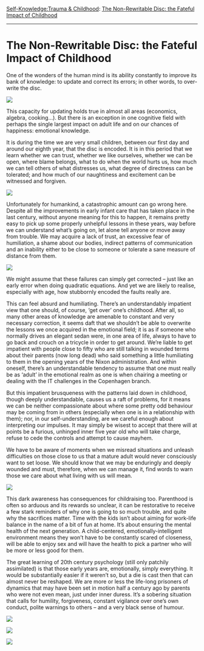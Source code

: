 [Self-Knowledge:](https://www.theschooloflife.com/thebookoflife/category/self-knowledge/)[Trauma & Childhood](https://www.theschooloflife.com/thebookoflife/category/self-knowledge/trauma-childhood/): [The Non-Rewritable Disc: the Fateful Impact of Childhood](https://www.theschooloflife.com/thebookoflife/the-fateful-impact-of-childhood/)

* * *

# The Non-Rewritable Disc: the Fateful Impact of Childhood

One of the wonders of the human mind is its ability constantly to improve its bank of knowledge: to update and correct its errors; in other words, to over-write the disc.

![](https://www.pctechguide.com/images/31harddrive.jpg)

This capacity for updating holds true in almost all areas (economics, algebra, cooking…). But there is an exception in one cognitive field with perhaps the single largest impact on adult life and on our chances of happiness: emotional knowledge.

It is during the time we are very small children, between our first day and around our eighth year, that the disc is encoded. It is in this period that we learn whether we can trust, whether we like ourselves, whether we can be open, where blame belongs, what to do when the world hurts us, how much we can tell others of what distresses us, what degree of directness can be tolerated; and how much of our naughtiness and excitement can be witnessed and forgiven.

![](http://anxietyfreechild.com/wp-content/uploads/2012/07/the_dark.jpg)

Unfortunately for humankind, a catastrophic amount can go wrong here. Despite all the improvements in early infant care that has taken place in the last century, without anyone meaning for this to happen, it remains pretty easy to pick up some properly unhelpful lessons in these years, way before we can understand what’s going on, let alone tell anyone or move away from trouble. We may acquire a lack of trust, an excessive fear of humiliation, a shame about our bodies, indirect patterns of communication and an inability either to be close to someone or tolerate a sane measure of distance from them.

![](http://www.psychalive.org/wp-content/uploads/2011/03/iStock_000006846493Small1-father-scolding-child.jpg)

We might assume that these failures can simply get corrected – just like an early error when doing quadratic equations. And yet we are likely to realise, especially with age, how stubbornly encoded the faults really are.

This can feel absurd and humiliating. There’s an understandably impatient view that one should, of course, ‘get over’ one’s childhood. After all, so many other areas of knowledge are amenable to constant and very necessary correction, it seems daft that we shouldn’t be able to overwrite the lessons we once acquired in the emotional field; it is as if someone who normally drives an elegant sedan were, in one area of life, always to have to go back and crouch on a tricycle in order to get around. We’re liable to get impatient with people close to fifty who are still talking in wounded terms about their parents (now long dead) who said something a little humiliating to them in the opening years of the Nixon administration. And within oneself, there’s an understandable tendency to assume that one must really be as ‘adult’ in the emotional realm as one is when chairing a meeting or dealing with the IT challenges in the Copenhagen branch.

But this impatient brusqueness with the patterns laid down in childhood, though deeply understandable, causes us a raft of problems, for it means we can be neither compassionate about where some pretty odd behaviour may be coming from in others (especially when one is in a relationship with them); nor, in our self-understanding, are we careful enough about interpreting our impulses. It may simply be wisest to accept that there will at points be a furious, unhinged inner five year old who will take charge, refuse to cede the controls and attempt to cause mayhem.

We have to be aware of moments when we misread situations and unleash difficulties on those close to us that a mature adult would never consciously want to set loose. We should know that we may be enduringly and deeply wounded and must, therefore, when we can manage it, find words to warn those we care about what living with us will mean.

![](http://i.huffpost.com/gen/1438303/images/o-COUPLE-FIGHTING-facebook.jpg)

This dark awareness has consequences for childraising too. Parenthood is often so arduous and its rewards so unclear, it can be restorative to receive a few stark reminders of why one is going to so much trouble, and quite why the sacrifices matter. Time with the kids isn’t about aiming for work-life balance in the name of a bit of fun at home. It’s about ensuring the mental health of the next generation. A child-centered, emotionally-intelligent environment means they won’t have to be constantly scared of closeness, will be able to enjoy sex and will have the health to pick a partner who will be more or less good for them.

The great learning of 20th century psychology (still only patchily assimilated) is that those early years are, emotionally, simply everything. It would be substantially easier if it weren’t so, but a die is cast then that can almost never be reshaped. We are more or less the life-long prisoners of dynamics that may&nbsp;have been set in motion half a century ago by parents who were not even mean, just under inner duress. It’s a sobering situation that calls for humility, forgiveness, constant vigilance over one’s own conduct, polite warnings to others – and a very black sense of humour.

[![](https://img.youtube.com/vi/3KjDfVbYJQg/0.jpg)](https://www.youtube.com/embed/3KjDfVbYJQg '')

[![](https://img.youtube.com/vi/DwtBYjKWeDk/0.jpg)](https://www.youtube.com/embed/DwtBYjKWeDk '')

[![](https://img.youtube.com/vi/YasZxwYzlSI/0.jpg)](https://www.youtube.com/embed/YasZxwYzlSI '')
